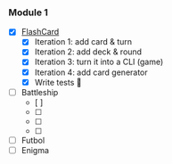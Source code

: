 ### Module 1

- [x] [FlashCard](https://github.com/msyleung/turing/tree/master/BackEnd/Module_1/flash_cards)
  - [x] Iteration 1: add card & turn
  - [x] Iteration 2: add deck & round
  - [x] Iteration 3: turn it into a CLI (game)
  - [x] Iteration 4: add card generator
  - [x] Write tests :eyes:
- [ ] Battleship
  - [ ]
  - [ ]
  - [ ]
  - [ ]
- [ ] Futbol
- [ ] Enigma
